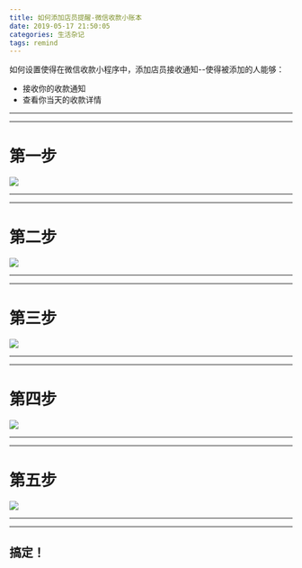 ```yaml
---
title: 如何添加店员提醒-微信收款小账本
date: 2019-05-17 21:50:05
categories: 生活杂记
tags: remind
---
```

如何设置使得在微信收款小程序中，添加店员接收通知--使得被添加的人能够：

- 接收你的收款通知
- 查看你当天的收款详情

____
____

# 第一步
![](https://linkenwild.github.io/images/wechatshoukuan1.jpg)
___
___


# 第二步
![](https://linkenwild.github.io/images/wechatshoukuan2.jpg)
____
____


# 第三步
![](https://linkenwild.github.io/images/wechatshoukuan3.jpg)
____
____


# 第四步
![](https://linkenwild.github.io/images/wechatshoukuan4.jpg)
____
____


# 第五步
![](https://linkenwild.github.io/images/wechatshoukuan5.jpg)
____
____


## 搞定！